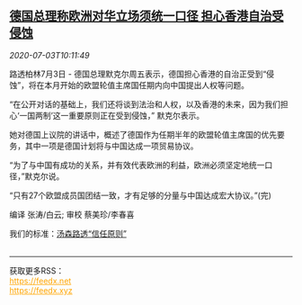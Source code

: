<!--1593771797000-->
[德国总理称欧洲对华立场须统一口径 担心香港自治受侵蚀](https://cn.reuters.com/article/germany-eu-china-trade-hk-0703-idCNKBS24417K)
------

<div><i>2020-07-03T10:11:49</i></div><div class="StandardArticleBody_body"><p>路透柏林7月3日 - 德国总理默克尔周五表示，德国担心香港的自治正受到“侵蚀”，将在本月开始的欧盟轮值主席国任期内向中国提出人权等问题。 </p><p>“在公开对话的基础上，我们还将谈到法治和人权，以及香港的未来，因为我们担心‘一国两制’这一重要原则正在受到侵蚀，” 默克尔表示。 </p><p>她对德国上议院的讲话中，概述了德国作为任期半年的欧盟轮值主席国的优先要务，其中一项是德国计划将与中国达成一项贸易协议。 </p><p>“为了与中国有成功的关系，并有效代表欧洲的利益，欧洲必须坚定地统一口径，”默克尔说。 </p><p>“只有27个欧盟成员国团结一致，才有足够的分量与中国达成宏大协议。”(完) </p><div class="Attribution_container"><div class="Attribution_attribution"><p class="Attribution_content">编译 张涛/白云; 审校 蔡美珍/李春喜 </p></div></div><div class="StandardArticleBody_trustBadgeContainer"><span class="StandardArticleBody_trustBadgeTitle">我们的标准：</span><span class="trustBadgeUrl"><a href="https://www.thomsonreuters.cn/content/dam/openweb/documents/pdf/china/brochures/about-us-1.pdf">汤森路透“信任原则”</a></span></div></div><br><hr><div>获取更多RSS：<br><a href="https://feedx.net" style="color:orange" target="_blank">https://feedx.net</a> <br><a href="https://feedx.xyz" style="color:orange" target="_blank">https://feedx.xyz</a><br></div>
